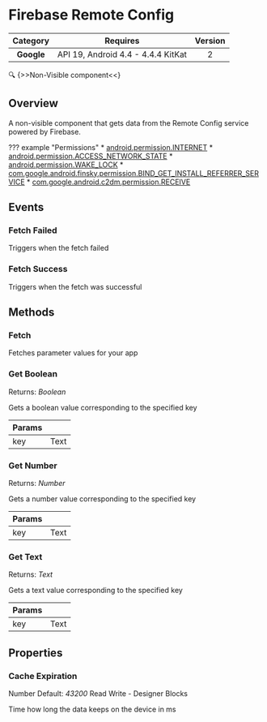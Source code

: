 # Firebase Remote Config

| Category | Requires | Version |
|:--------:|:-------:|:--------:|
|**Google**|<span class="chip chip-any">API 19, Android 4.4 - 4.4.4 KitKat</span>|<span class="chip chip-number">2</span>|

:mag: {>>Non-Visible component<<}

## Overview

A non-visible component that gets data from the Remote Config service powered by Firebase.

??? example "Permissions"
    * [android.permission.INTERNET](https://developer.android.com/reference/android/Manifest.permission.html#INTERNET)
    * [android.permission.ACCESS_NETWORK_STATE](https://developer.android.com/reference/android/Manifest.permission.html#ACCESS_NETWORK_STATE)
    * [android.permission.WAKE_LOCK](https://developer.android.com/reference/android/Manifest.permission.html#WAKE_LOCK)
    * [com.google.android.finsky.permission.BIND_GET_INSTALL_REFERRER_SERVICE](https://developer.android.com/reference/android/Manifest.permission.html#com.google.android.finsky.permission.BIND_GET_INSTALL_REFERRER_SERVICE)
    * [com.google.android.c2dm.permission.RECEIVE](https://developer.android.com/reference/android/Manifest.permission.html#com.google.android.c2dm.permission.RECEIVE)

## Events

### Fetch Failed

Triggers when the fetch failed

<div class="block" ai2-block="event" not-rendered="true" value="%7B%22componentName%22:%20%22Firebase%20Remote%20Config%22,%20%22name%22:%20%22Fetch%20Failed%22,%20%22param%22:%20%5B%5D%7D"></div>

### Fetch Success

Triggers when the fetch was successful

<div class="block" ai2-block="event" not-rendered="true" value="%7B%22componentName%22:%20%22Firebase%20Remote%20Config%22,%20%22name%22:%20%22Fetch%20Success%22,%20%22param%22:%20%5B%5D%7D"></div>

## Methods

### Fetch

Fetches parameter values for your app

<div class="block" ai2-block="method" not-rendered="true" value="%7B%22componentName%22:%20%22Firebase%20Remote%20Config%22,%20%22name%22:%20%22Fetch%22,%20%22output%22:%20false,%20%22param%22:%20%5B%5D%7D"></div>

### Get Boolean

<span class="chip chip-boolean">Returns: <i>Boolean</i></span>

Gets a boolean value corresponding to the specified key

<div class="block" ai2-block="method" not-rendered="true" value="%7B%22componentName%22:%20%22Firebase%20Remote%20Config%22,%20%22name%22:%20%22Get%20Boolean%22,%20%22output%22:%20true,%20%22param%22:%20%5B%22key%22%5D%7D"></div>

| Params | []() |
|--------|------|
|key|<span class="chip chip-text">Text</span>|

### Get Number

<span class="chip chip-number">Returns: <i>Number</i></span>

Gets a number value corresponding to the specified key

<div class="block" ai2-block="method" not-rendered="true" value="%7B%22componentName%22:%20%22Firebase%20Remote%20Config%22,%20%22name%22:%20%22Get%20Number%22,%20%22output%22:%20true,%20%22param%22:%20%5B%22key%22%5D%7D"></div>

| Params | []() |
|--------|------|
|key|<span class="chip chip-text">Text</span>|

### Get Text

<span class="chip chip-text">Returns: <i>Text</i></span>

Gets a text value corresponding to the specified key

<div class="block" ai2-block="method" not-rendered="true" value="%7B%22componentName%22:%20%22Firebase%20Remote%20Config%22,%20%22name%22:%20%22Get%20Text%22,%20%22output%22:%20true,%20%22param%22:%20%5B%22key%22%5D%7D"></div>

| Params | []() |
|--------|------|
|key|<span class="chip chip-text">Text</span>|

## Properties

### Cache Expiration

<span style="user-select: none;"><span class="chip chip-number">Number</span>&#32;<span class="chip chip-number">Default: <i>43200</i></span>&#32;&#32;&#32;&#32;&#32;&#32;&#32;&#32;&#32;&#32;<span class="chip chip-rw">Read</span>&#32;<span class="chip chip-rw">Write</span>&#32;-&#32;<span class="chip chip-bd">Designer</span>&#32;<span class="chip chip-bd">Blocks</span>&#32;</span>

Time how long the data keeps on the device in ms

<div class="block" ai2-block="property" not-rendered="true" value="%7B%22componentName%22:%20%22Firebase%20Remote%20Config%22,%20%22name%22:%20%22Cache%20Expiration%22,%20%22getter%22:%20true%7D"></div>
<div class="block" ai2-block="property" not-rendered="true" value="%7B%22componentName%22:%20%22Firebase%20Remote%20Config%22,%20%22name%22:%20%22Cache%20Expiration%22,%20%22getter%22:%20false%7D"></div>
